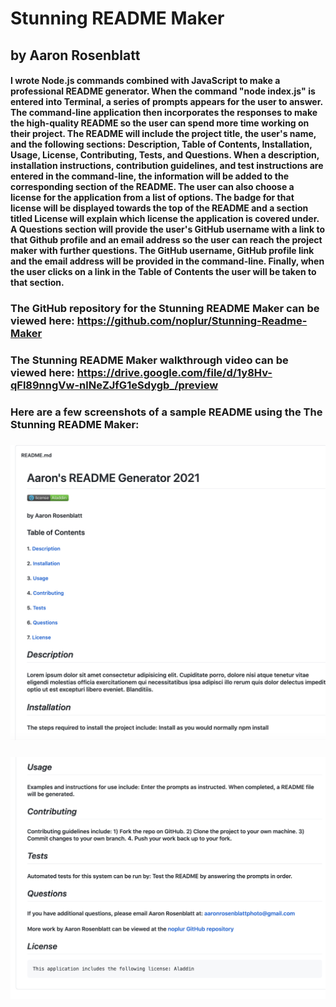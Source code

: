 # Stunning README Maker
## by Aaron Rosenblatt
#### I wrote Node.js commands combined with JavaScript to make a professional README generator. When the command "node index.js" is entered into Terminal, a series of prompts appears for the user to answer. The command-line application then incorporates the responses to make the high-quality README so the user can spend more time working on their project. The README will include the project title, the user's name, and the following sections: Description, Table of Contents, Installation, Usage, License, Contributing, Tests, and Questions. When a description, installation instructions, contribution guidelines, and test instructions are entered in the command-line, the information will be added to the corresponding section of the README. The user can also choose a license for the application from a list of options. The badge for that license will be displayed towards the top of the README and a section titled License will explain which license the application is covered under. A Questions section will provide the user's GitHub username with a link to that Github profile and an email address so the user can reach the project maker with further questions. The GitHub username, GitHub profile link and the email address will be provided in the command-line. Finally, when the user clicks on a link in the Table of Contents the user will be taken to that section. 

### The GitHub repository for the Stunning README Maker can be viewed here: https://github.com/noplur/Stunning-Readme-Maker

### The Stunning README Maker walkthrough video can be viewed here: https://drive.google.com/file/d/1y8Hv-qFl89nngVw-nlNeZJfG1eSdygb_/preview

### Here are a few screenshots of a sample README using the The Stunning README Maker:
### ![](./images/readme-generator-01.jpg)
### ![](./images/readme-generator-02.jpg)